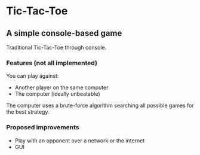 # Tic-Tac-Toe

## A simple console-based game

Traditional Tic-Tac-Toe through console.

### Features (not all implemented)

You can play against:

- Another player on the same computer
- The computer (ideally unbeatable)

The computer uses a brute-force algorithm searching all possible games for the best strategy.

### Proposed improvements

- Play with an opponent over a network or the internet
- GUI
